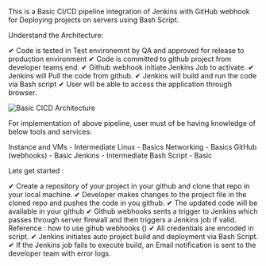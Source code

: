 This is a Basic CI/CD pipeline integration of Jenkins with GitHub webhook for Deploying projects on servers using Bash Script.

Understand the Architecture:

✔ Code is tested in Test environemnt by QA and approved for release to production environment
✔ Code is committed to github project from developer teams end.
✔ Github webhook initiate Jenkins Job to activate.
✔ Jenkins will Pull the code from github.
✔ Jenkins will build and run the code via Bash script 
✔ User will be able to access the application through browser.

![Basic CICD Architecture](https://github.com/Farhan-CSE/Basic-CI-CD-Pipeline-Integration/assets/70094377/3f2940e9-3306-40f5-8b61-5eb8c10af650)

For implementation of above pipeline, user must of be having knowledge of below tools and services:

Instance and VMs - Intermediate
Linux - Basics
Networking - Basics
GitHub (webhooks) - Basic
Jenkins - Intermediate
Bash Script - Basic

Lets get started :

✔ Create a repository of your project in your github and clone that repo in your local machine.
✔ Developer makes changes to the project file in the cloned repo and pushes the code in you github.
✔ The updated code will be available in your github 
✔ Github webhooks sents a trigger to Jenkins which passes through server firewall and then triggers a Jenkins job if valid. Reference : how to use gihub webhooks ()
✔ All credentials are encoded in script.
✔ Jenkins initiates auto project build and deployment via Bash Script.
✔ If the Jenkins job fails to execute build, an Email notification is sent to the developer team with error logs.
